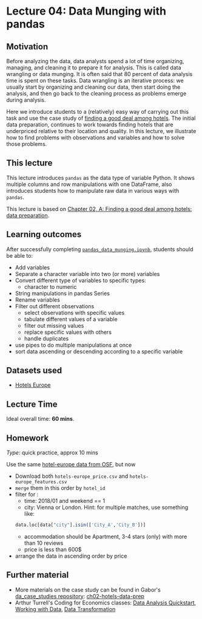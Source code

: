 # Lecture 04: Data Munging with pandas

## Motivation

Before analyzing the data, data analysts spend a lot of time organizing, managing, and cleaning it to prepare it for analysis. This is called data wrangling or data munging. It is often said that 80 percent of data analysis time is spent on these tasks. Data wrangling is an iterative process: we usually start by organizing and cleaning our data, then start doing the analysis, and then go back to the cleaning process as problems emerge during analysis.

Here we introduce students to a (relatively) easy way of carrying out this task and use the case study of [finding a good deal among hotels]((https://gabors-data-analysis.com/casestudies/#ch02a-finding-a-good-deal-among-hotels-data-preparation)). The initial data preparation, continues to work towards finding hotels that are underpriced relative to their location and quality. In this lecture, we illustrate how to find problems with observations and variables and how to solve those problems.

## This lecture


This lecture introduces `pandas` as the data type of variable Python. It shows multiple columns and row manipulations with one DataFrame, also introduces students how to manipulate raw data in various ways with `pandas`.

This lecture is based on [Chapter 02, A: Finding a good deal among hotels: data preparation](https://gabors-data-analysis.com/casestudies/#ch02a-finding-a-good-deal-among-hotels-data-preparation).


## Learning outcomes
After successfully completing [`pandas_data_munging.ipynb`](https://github.com/gabors-data-analysis/da-coding-python/blob/main/lecture04-pandas-basics/pandas_data_munging.ipynb), students should be able to:

  - Add variables
  - Separate a character variable into two (or more) variables
  - Convert different type of variables to specific types:
    - character to numeric
  - String manipulations in pandas Series
  - Rename variables
  - Filter out different observations
    - select observations with specific values
    - tabulate different values of a variable
    - filter out missing values
    - replace specific values with others
    - handle duplicates
  - use pipes to do multiple manipulations at once
  - sort data ascending or descending according to a specific variable

## Datasets used
* [Hotels Europe](https://gabors-data-analysis.com/datasets/#hotels-europe)


## Lecture Time

Ideal overall time: **60 mins**.


## Homework

*Type*: quick practice, approx 10 mins

Use the same [hotel-europe data from OSF](https://osf.io/r6uqb/), but now 
  - Download both `hotels-europe_price.csv` and `hotels-europe_features.csv`
  - `merge` them in this order by `hotel_id`
  - filter for :
    - time: 2018/01 and weekend == 1
    - city: Vienna or London. Hint: for multiple matches, use something like: 
    ```r 
    data.loc[data["city"].isin(['City_A','City_B'])]
    ``` 
    - accommodation should be Apartment, 3-4 stars (only) with more than 10 reviews
    - price is less than 600$
 - arrange the data in ascending order by price

## Further material

  - More materials on the case study can be found in Gabor's [da_case_studies repository](https://github.com/gabors-data-analysis/da_case_studies): [ch02-hotels-data-prep](https://github.com/gabors-data-analysis/da_case_studies/blob/master/ch02-hotels-data-prep/ch02-hotels-data-prep.R)
  - Arthur Turrell's Coding for Economics classes: [Data Analysis Quickstart](https://aeturrell.github.io/coding-for-economists/data-analysis-quickstart.html), [Working with Data](https://aeturrell.github.io/coding-for-economists/data-intro.html), [Data Transformation](https://aeturrell.github.io/coding-for-economists/data-transformation.html)